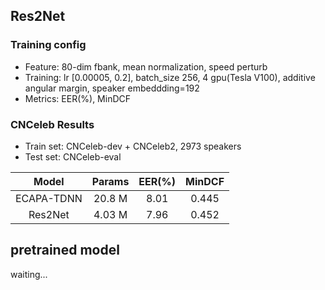 ## Res2Net

### Training config
- Feature: 80-dim fbank, mean normalization, speed perturb
- Training: lr [0.00005, 0.2], batch_size 256, 4 gpu(Tesla V100), additive angular margin, speaker embeddding=192
- Metrics: EER(%), MinDCF

### CNCeleb Results
- Train set: CNCeleb-dev + CNCeleb2, 2973 speakers
- Test set: CNCeleb-eval

| Model | Params | EER(%) | MinDCF |
|:-----:|:------:|:------:|:------:|
| ECAPA-TDNN | 20.8 M  | 8.01 | 0.445 |
| Res2Net | 4.03 M  | 7.96 | 0.452 |

## pretrained model
waiting...
